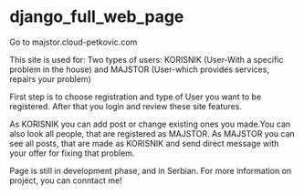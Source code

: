 # django_full_web_page
Go to majstor.cloud-petkovic.com


This site is used for:
    Two types of users: KORISNIK (User-With a specific problem in the house) and MAJSTOR (User-which provides services, repairs your problem)
    
First step is to choose registration and type of User you want to be registered.
After that you login and review these site features.

As KORISNIK you can add post or change existing ones you made.You can also look all people, that are registered as MAJSTOR.
As MAJSTOR you can see all posts, that are made as KORISNIK and send direct message with your offer for fixing that problem.


Page is still in development phase, and in Serbian.
For more information on project, you can conntact me!

